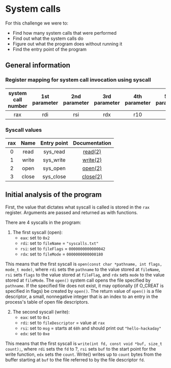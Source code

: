 # System calls
For this challenge we were to:
- Find how many system calls that were performed
- Find out what the system calls do
- Figure out what the program does without running it
- Find the entry point of the program
 
## General information
### Register mapping for system call invocation using syscall
| system call number | 1st parameter      | 2nd parameter      | 3rd parameter      | 4th parameter      | 5th parameter      | 6th parameter      | result             |
|:------------------:|:------------------:|:------------------:|:------------------:|:------------------:|:------------------:|:------------------:|:------------------:|
| rax	               | rdi	               | rsi	               | rdx	               | r10	               | r8	               | r9	               | rax                | 

### Syscall values
| rax           | Name          | Entry point   | Documentation |
|:-------------:|:-------------:|:-------------:|:-------------:|
| 0	          | read	        | sys_read      | [read(2)](https://man7.org/linux/man-pages/man2/read.2.html)          |
| 1 	          | write |	sys_write | [write(2)](https://man7.org/linux/man-pages/man2/write.2.html)          |
| 2		       | open	| sys_open | [open(2)](https://man7.org/linux/man-pages/man2/open.2.html)          |
| 3		       | close |sys_close | [close(2)](https://man7.org/linux/man-pages/man2/close.2.html)          |

## Initial analysis of the program
First, the value that dictates what syscall is called is stored in the `rax` register. Arguments are passed and returned as with functions. 

There are 4 syscalls in the program:
1. The first syscall (open):
   - `eax`: set to `0x2`
   - `rdi`: set to `fileName` = `"syscalls.txt"`
   - `rsi`: set to `fileFlags` = `0000000000000042`
   - `rdx`: set to `fileMode` = `0000000000000180`

This means that the first syscall is `open(const char *pathname, int flags, mode_t mode)`, where `rdi` sets the `pathname` to the value stored at `fileName`, `rsi` sets `flags` to the value stored at `fileFlag`, and `rdx` sets `mode` to the value stored at `fileMode`. The `open()` system call opens the file specified by `pathname`.  If the specified file does not exist, it may optionally (if O_CREAT is specified in flags) be created by `open()`. The return value of `open()` is a file descriptor, a small, nonnegative integer that is an index to an entry in the process's table of open file descriptors. 

2. The second syscall (write):
   - `eax`: set to `0x1`
   - `rdi`: set to `fileDescriptor` = value at `rax`
   - `rsi`: set to `msg` = starts at `68h` and should print out `"hello-hackaday"`
   - `edx`: set to `0xe`
   
This means that the first syscall is `write(int fd, const void *buf, size_t count);`, where `rdi` sets the `fd` to ?, `rsi` sets `buf` to the start point for the write function, `edx` sets the `count`. Write() writes up to `count` bytes from the buffer starting at `buf` to the file referred to by the file descriptor `fd`.
